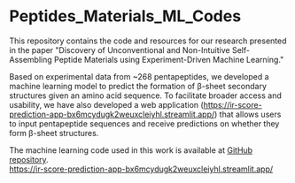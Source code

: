# Peptides_Materials_ML_Codes
This repository contains the code and resources for our research presented in the paper "Discovery of Unconventional and Non-Intuitive Self-Assembling Peptide Materials using Experiment-Driven Machine Learning."

Based on experimental data from ~268 pentapeptides, we developed a machine learning model to predict the formation of β-sheet secondary structures given an amino acid sequence. To facilitate broader access and usability, we have also developed a web application (https://ir-score-prediction-app-bx6mcydugk2weuxcleiyhl.streamlit.app/) that allows users to input pentapeptide sequences and receive predictions on whether they form β-sheet structures.

The machine learning code used in this work is available at [GitHub repository](https://github.com/your-repo-link).  
https://ir-score-prediction-app-bx6mcydugk2weuxcleiyhl.streamlit.app/
